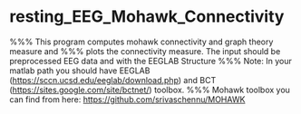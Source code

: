 # resting_EEG_Mohawk_Connectivity

%%% This program computes mohawk connectivity and graph theory measure and
%%% plots the connectivity measure. The input should be preprocessed EEG data and with the EEGLAB Structure
%%% Note: In your matlab path you should have EEGLAB (https://sccn.ucsd.edu/eeglab/download.php) and BCT (https://sites.google.com/site/bctnet/) toolbox.
%%% Mohawk toolbox you can find from here: https://github.com/srivaschennu/MOHAWK

